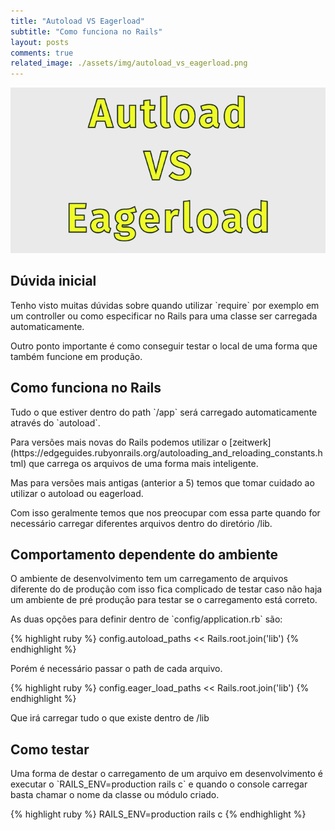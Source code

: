 ```yaml
---
title: "Autoload VS Eagerload"
subtitle: "Como funciona no Rails"
layout: posts
comments: true
related_image: ./assets/img/autoload_vs_eagerload.png
---
```


<div class="w3-display-container">
  <img src="/assets/img/autoload_vs_eagerload.png" alt="Autoload vs Eagerload" class="post-main-img w3-card w3-round">
</div>

<div class="w3-container w3-content w3-justify w3-text-grey w3-padding-32">
  <h2 class="w3-text-orange blog-subtitle">Dúvida inicial</h2>
  <p markdown="1">Tenho visto muitas dúvidas sobre quando utilizar `require`
por exemplo em um controller ou como especificar no Rails para uma classe ser 
carregada automaticamente.</p>
  <p>Outro ponto importante é como conseguir testar 
o local de uma forma que também funcione em produção.</p>

  <h2 class="w3-text-orange blog-subtitle">Como funciona no Rails</h2>
  <p markdown="1">Tudo o que estiver dentro do path `/app` será carregado automaticamente 
através do `autoload`.</p>
  <p markdown="1">Para versões mais novas do Rails podemos utilizar o [zeitwerk](https://edgeguides.rubyonrails.org/autoloading_and_reloading_constants.html)
 que carrega os arquivos de uma forma mais inteligente.</p>
  <p>Mas para versões mais antigas (anterior a 5) temos que tomar cuidado ao 
utilizar o autoload ou eagerload.</p>
  <p>Com isso geralmente temos que nos preocupar com essa parte quando 
for necessário carregar diferentes arquivos dentro do diretório /lib.</p>

  <h2 class="w3-text-orange blog-subtitle">Comportamento dependente do ambiente</h2>
  <p>O ambiente de desenvolvimento tem um carregamento de arquivos diferente
 do de produção com isso fica complicado de testar caso não haja um ambiente de 
pré produção para testar se o carregamento está correto.</p>
  <p markdown="1">As duas opções para definir dentro de `config/application.rb` são:</p>
  {% highlight ruby %}
    config.autoload_paths << Rails.root.join('lib')
  {% endhighlight %}
  <p>Porém é necessário passar o path de cada arquivo.</p>

  {% highlight ruby %}
    config.eager_load_paths << Rails.root.join('lib')
  {% endhighlight %}
  <p>Que irá carregar tudo o que existe dentro de /lib</p>

  <h2 class="w3-text-orange blog-subtitle">Como testar</h2>
  <p markdown="1">Uma forma de destar o carregamento de um arquivo em
desenvolvimento é executar o `RAILS_ENV=production rails c` e quando o console
carregar basta chamar o nome da classe ou módulo criado.</p>

  {% highlight ruby %}
    RAILS_ENV=production rails c
  {% endhighlight %}
</div>
